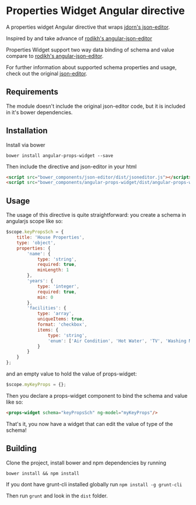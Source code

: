 Properties Widget Angular directive
=============================

A properties widget Angular directive that wraps [jdorn's json-editor](https://github.com/jdorn/json-editor).

Inspired by and take advance of [rodikh's angular-json-editor](https://github.com/rodikh/angular-json-editor)

Properties Widget support two way data binding of schema and value compare to [rodikh's angular-json-editor](https://github.com/rodikh/angular-json-editor). 

For further information about supported schema properties and usage, check out the original [json-editor](https://github.com/jdorn/json-editor).

Requirements
----------------

The module doesn't include the original json-editor code, but it is included in it's bower dependencies.

Installation
------------

Install via bower

    bower install angular-props-widget --save
    
Then include the directive and json-editor in your html
    
```html
<script src="bower_components/json-editor/dist/jsoneditor.js"></script>
<script src="bower_components/angular-props-widget/dist/angular-props-widget.min.js"></script>
```

Usage
-----

The usage of this directive is quite straightforward: you create a schema in angularjs scope like so:

```javascript
$scope.keyPropsSch = {
	title: 'House Properties',
	type: 'object',
	properties: {
		'name': {
			type: 'string',
			required: true,
			minLength: 1
		},
		'years': {
			type: 'integer',
			required: true,
			min: 0
		},
		'facilities': {
			type: 'array',
			uniqueItems: true,
			format: 'checkbox',
			items: {
				type: 'string',
				'enum': ['Air Condition', 'Hot Water', 'TV', 'Washing Machine']
			}
		}
	}
};
```
and an empty value to hold the value of props-widget:

```javascript
$scope.myKeyProps = {};
```

Then you declare a props-widget component to bind the schema and value like so:

```html
<props-widget schema="keyPropsSch" ng-model="myKeyProps"/>
```

That's it, you now have a widget that can edit the value of type of the schema!

Building
---------

Clone the project, install bower and npm dependencies by running

    bower install && npm install

If you dont have grunt-cli installed globally run `npm install -g grunt-cli`

Then run `grunt` and look in the `dist` folder.
